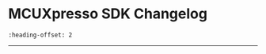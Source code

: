 # MCUXpresso SDK Changelog

```{include} /examples/_boards/mcxn9xxevk/ChangeLog_board.md
:heading-offset: 2
```
---
